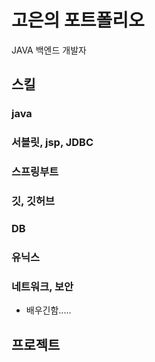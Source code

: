 # 고은의 포트폴리오

JAVA 백엔드 개발자

## 스킬
### java
### 서블릿, jsp, JDBC
### 스프링부트
### 깃, 깃허브
### DB
### 유닉스
### 네트워크, 보안
- 배우긴함.....




## 프로젝트



